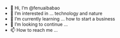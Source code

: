 - 👋 Hi, I’m @fenuaibabao
- 👀 I’m interested in ... technology and nature
- 🌱 I’m currently learning ... how to start a business
- 💞️ I’m looking to continue ... 
- 📫 How to reach me ...

<!---
fenuaibabao/fenuaibabao is a ✨ special ✨ repository because its `README.md` (this file) appears on your GitHub profile.
You can click the Preview link to take a look at your changes.
--->
